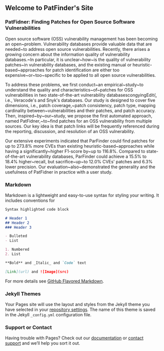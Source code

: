 ## Welcome to PatFinder's Site 

<!-- You can use the [editor on GitHub](https://github.com/PatFinderTool/PatFinderTool.github.io/edit/main/index.md) to maintain and preview the content for your website in Markdown files. -->

<!-- Whenever you commit to this repository, GitHub Pages will run [Jekyll](https://jekyllrb.com/) to rebuild the pages in your site, from the content in your Markdown files. -->

### PatFidner: Finding Patches for Open Source Software Vulnerabilities

Open source software (OSS) vulnerability management has been becoming an open~problem. Vulnerability databases provide valuable data that are needed~to address open source vulnerabilities. Recently, there arises a growing concern about the information quality of vulnerability databases.~In particular, it is unclear~how~is the quality of vulnerability patches~in vulnerability databases, and the existing manual or heuristic-based~approaches for patch identification are either too expensive~or~too~specific to be applied to all open source vulnerabilities.

To address these problems, we first conduct~an empirical~study~to understand the quality and characteristics~of~patches for OSS vulnerabilities in two state-of-the-art vulnerability databasescongyingEdit{, i.e., Veracode's and Snyk's databases. Our study is designed to cover five dimensions, i.e., patch coverage,~patch consistency, patch type, mapping cardinality between~vulnerabilities and their patches, and patch accuracy. Then, inspired~by~our~study, we propose the first automated approach, named PatFidner,~to~find patches for an OSS vulnerability from multiple sources. Our key idea is that patch links will be frequently referenced during the reporting, discussion, and resolution of an OSS vulnerability.

Our extensive experiments indicated that ParFinder could find patches for up to 273.8% more CVEs than existing heuristic-based~approaches while having a significantly~higher F1-score by~up to 116.8%. Compared to state-of-the-art vulnerability databases, ParFinder could achieve a 15.5% to 18.4% higher~recall, but sacrifice~up~to 12.0% CVEs' patches and 6.3% lower precision. Our evaluation~also~demonstrated the generality and the usefulness of PatFidner in practice with a user study.


### Markdown

Markdown is a lightweight and easy-to-use syntax for styling your writing. It includes conventions for

```markdown
Syntax highlighted code block

# Header 1
## Header 2
### Header 3

- Bulleted
- List

1. Numbered
2. List

**Bold** and _Italic_ and `Code` text

[Link](url) and ![Image](src)
```

For more details see [GitHub Flavored Markdown](https://guides.github.com/features/mastering-markdown/).

### Jekyll Themes

Your Pages site will use the layout and styles from the Jekyll theme you have selected in your [repository settings](https://github.com/PatFinderTool/PatFinderTool.github.io/settings/pages). The name of this theme is saved in the Jekyll `_config.yml` configuration file.

### Support or Contact

Having trouble with Pages? Check out our [documentation](https://docs.github.com/categories/github-pages-basics/) or [contact support](https://support.github.com/contact) and we’ll help you sort it out.
